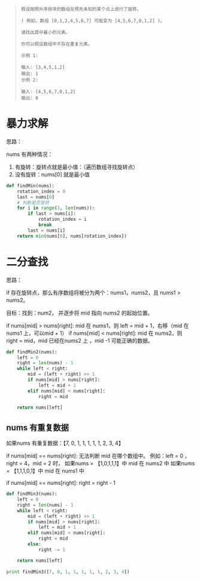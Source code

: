 > ```properties
> 假设按照升序排序的数组在预先未知的某个点上进行了旋转。
> 
> ( 例如，数组 [0,1,2,4,5,6,7] 可能变为 [4,5,6,7,0,1,2] )。
> 
> 请找出其中最小的元素。
> 
> 你可以假设数组中不存在重复元素。
> 
> 示例 1:
> 
> 输入: [3,4,5,1,2]
> 输出: 1
> 示例 2:
> 
> 输入: [4,5,6,7,0,1,2]
> 输出: 0
> ```

# 暴力求解

思路：

nums 有两种情况：

1. 有旋转：旋转点就是最小值：（遍历数组寻找旋转点）
2. 没有旋转：nums[0] 就是最小值

```python
def findMin(nums):
    rotation_index = 0
    last = nums[0]
    # 判断是否旋转
    for i in range(1, len(nums)):
        if last > nums[i]:
            rotation_index = i
            break
        last = nums[i]
    return min(nums[0], nums[rotation_index])
```

# 二分查找

思路：

if 存在旋转点，那么有序数组将被分为两个：nums1，nums2，且 nums1 > nums2。

目标：找到：num2， 并逐步将 mid 指向 nums2 的起始位置。

if nums[mid] > nums[right]: mid 在 nums1，则 left = mid + 1，右移（mid 在nums1 上，可以mid + 1）
if nums[mid] < nums[right]: mid 在 nums2，则 right = mid，mid 已经在nums2 上 ，mid -1 可能正确的数据。

```python
def findMin2(nums):
    left = 0
    right = len(nums) - 1
    while left < right:
        mid = (left + right) >> 1
        if nums[mid] > nums[right]:
            left = mid + 1
        elif nums[mid] < nums[right]:
            right = mid

    return nums[left]
```



## nums 有重复数据

如果nums 有重复数据：【7, 0, 1, 1, 1, 1, 1, 2, 3, 4】

if nums[mid] == nums[right]: 无法判断 mid 在哪个数组中。
例如：left = 0 ，right = 4，mid = 2 时，
如果nums = 【1,0,1,1,1】中 mid 在 nums2 中
如果nums = 【1,1,1,0,1】中 mid 在 nums1 中

if nums[mid] == nums[right]: right = right - 1

```python
def findMin3(nums):
    left = 0
    right = len(nums) - 1
    while left < right:
        mid = (left + right) >> 1
        if nums[mid] > nums[right]:
            left = mid + 1
        elif nums[mid] < nums[right]:
            right = mid
        else:
            right -= 1

    return nums[left]
  
print findMin3([7, 0, 1, 1, 1, 1, 1, 2, 3, 4])
```